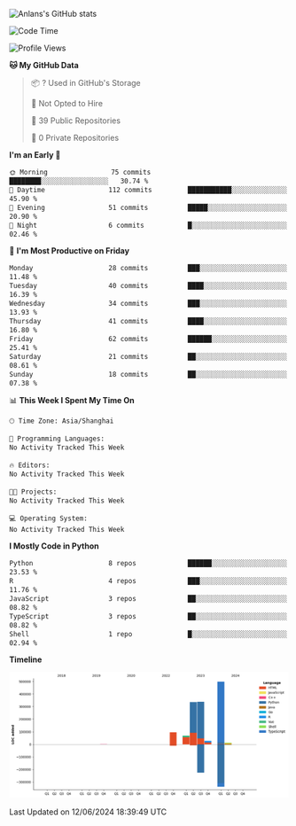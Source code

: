 <!-- ![Anlans's GitHub stats](https://github-readme-stats.vercel.app/api?username=Anlans) -->
![Anlans's GitHub stats](https://github-readme-stats.vercel.app/api?username=Anlans&rank_icon=github)

<!--START_SECTION:waka-->
![Code Time](http://img.shields.io/badge/Code%20Time-0%20secs-blue)

![Profile Views](http://img.shields.io/badge/Profile%20Views-0-blue)

**🐱 My GitHub Data** 

> 📦 ? Used in GitHub's Storage 
 > 
> 🚫 Not Opted to Hire
 > 
> 📜 39 Public Repositories 
 > 
> 🔑 0 Private Repositories 
 > 
**I'm an Early 🐤** 

```text
🌞 Morning                75 commits          ████████░░░░░░░░░░░░░░░░░   30.74 % 
🌆 Daytime                112 commits         ███████████░░░░░░░░░░░░░░   45.90 % 
🌃 Evening                51 commits          █████░░░░░░░░░░░░░░░░░░░░   20.90 % 
🌙 Night                  6 commits           █░░░░░░░░░░░░░░░░░░░░░░░░   02.46 % 
```
📅 **I'm Most Productive on Friday** 

```text
Monday                   28 commits          ███░░░░░░░░░░░░░░░░░░░░░░   11.48 % 
Tuesday                  40 commits          ████░░░░░░░░░░░░░░░░░░░░░   16.39 % 
Wednesday                34 commits          ███░░░░░░░░░░░░░░░░░░░░░░   13.93 % 
Thursday                 41 commits          ████░░░░░░░░░░░░░░░░░░░░░   16.80 % 
Friday                   62 commits          ██████░░░░░░░░░░░░░░░░░░░   25.41 % 
Saturday                 21 commits          ██░░░░░░░░░░░░░░░░░░░░░░░   08.61 % 
Sunday                   18 commits          ██░░░░░░░░░░░░░░░░░░░░░░░   07.38 % 
```


📊 **This Week I Spent My Time On** 

```text
🕑︎ Time Zone: Asia/Shanghai

💬 Programming Languages: 
No Activity Tracked This Week

🔥 Editors: 
No Activity Tracked This Week

🐱‍💻 Projects: 
No Activity Tracked This Week

💻 Operating System: 
No Activity Tracked This Week
```

**I Mostly Code in Python** 

```text
Python                   8 repos             ██████░░░░░░░░░░░░░░░░░░░   23.53 % 
R                        4 repos             ███░░░░░░░░░░░░░░░░░░░░░░   11.76 % 
JavaScript               3 repos             ██░░░░░░░░░░░░░░░░░░░░░░░   08.82 % 
TypeScript               3 repos             ██░░░░░░░░░░░░░░░░░░░░░░░   08.82 % 
Shell                    1 repo              █░░░░░░░░░░░░░░░░░░░░░░░░   02.94 % 
```



**Timeline**

![Lines of Code chart](https://raw.githubusercontent.com/Anlans/Anlans/main/assets/bar_graph.png)


 Last Updated on 12/06/2024 18:39:49 UTC
<!--END_SECTION:waka-->

